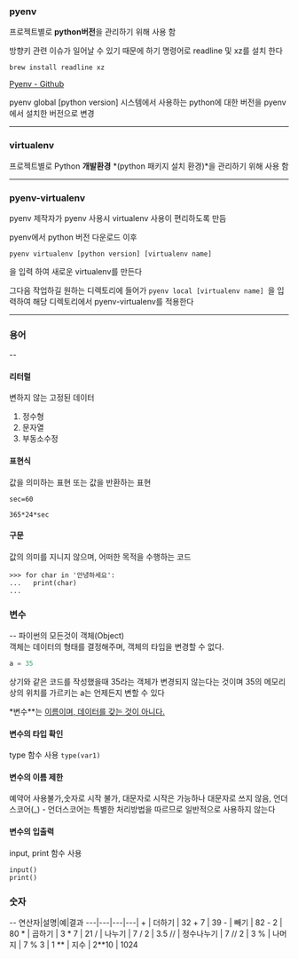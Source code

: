 ### pyenv
프로젝트별로 **python버전**을 관리하기 위해 사용 함 


방향키 관련 이슈가 일어날 수 있기 때문에 하기 명령어로 readline 및 xz를 설치 한다
```
brew install readline xz
```

[Pyenv - Github](https://github.com/pyenv/pyenv/wiki/Common-build-problems)

pyenv global [python version]
시스템에서 사용하는 python에 대한 버전을 pyenv에서 설치한 버전으로 변경

---

### virtualenv 
프로젝트별로 Python **개발환경** *(python 패키지 설치 환경)*을 관리하기 위해 사용 함


---


### pyenv-virtualenv
pyenv 제작자가 pyenv 사용시 virtualenv 사용이 편리하도록 만듬

pyenv에서 python 버전 다운로드 이후 
```
pyenv virtualenv [python version] [virtualenv name]
```
을 입력 하여 새로운 virtualenv를 만든다

그다음 작업하길 원하는 디렉토리에 들어가 ```pyenv local [virtualenv name] ```을 입력하여 해당 디렉토리에서 pyenv-virtualenv를 적용한다 


---


### 용어
--
#### 리터럴
변하지 않는 고정된 데이터 


1. 정수형
2. 문자열
3. 부동소수정

#### 표현식
값을 의미하는 표현 또는 값을 반환하는 표현

```
sec=60

365*24*sec
```


#### 구문
값의 의미를 지니지 않으며, 어떠한 목적을 수행하는 코드

```
>>> for char in '안녕하세요':
...   print(char)
... 
```

### 변수
--
파이썬의 모든것이 객체(Object)<br>
객체는 데이터의 형태를 결정해주며, 객체의 타입을 변경할 수 없다.

```python
a = 35
```
상기와 같은 코드를 작성했을때 35라는 객체가 변경되지 않는다는 것이며 35의 메모리상의 위치를 가르키는 a는 언제든지 변할 수 있다

*변수**는 <U>이름이며, 데이터를 갖는 것이 아니다.</u>

#### 변수의 타입 확인
type 함수 사용  ```type(var1)```

#### 변수의 이름 제한
예약어 사용불가,숫자로 시작 불가, 대문자로 시작은 가능하나 대문자로 쓰지 않음, 언더스코어(_) - 언더스코어는 특별한 처리방법을 따르므로 일반적으로 사용하지 않는다

#### 변수의 입출력 
input, print 함수 사용
```
input()
print()
```


### 숫자
--
연산자|설명|예|결과
---|---|---|---|
\+	| 더하기		| 32 + 7	| 39 
\-	| 빼기		| 82 - 2	| 80
\*	| 곱하기		| 3 * 7	| 21
/	| 나누기		| 7 / 2	| 3.5
//	| 정수나누기	| 7 // 2	| 3
%	| 나머지		| 7 % 3	| 1
**	| 지수		| 2**10	| 1024